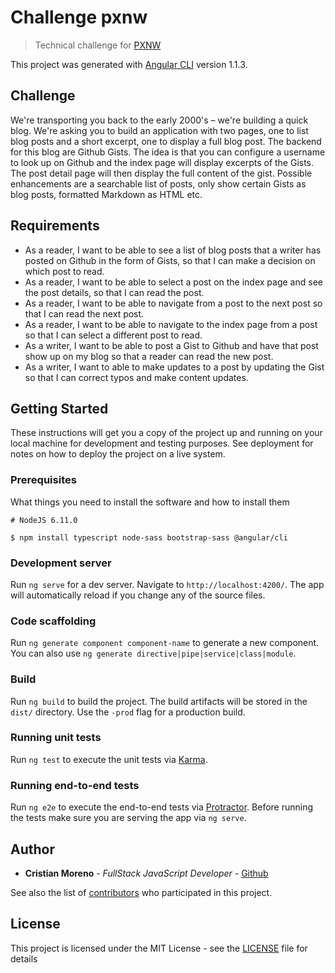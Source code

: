# Challenge pxnw

> Technical challenge for [PXNW](https://pxnw.co/)

This project was generated with [Angular CLI](https://github.com/angular/angular-cli) version 1.1.3.

## Challenge

We're transporting you back to the early 2000's – we're building a quick blog. We're asking you to build an application with two pages, one to list blog posts and a short excerpt, one to display a full blog post. The backend for this blog are Github Gists. The idea is that you can configure a username to look up on Github and the index page will display excerpts of the Gists. The post detail page will then display the full content of the gist. Possible enhancements are a searchable list of posts, only show certain Gists as blog posts, formatted Markdown as HTML etc.

## Requirements

- As a reader, I want to be able to see a list of blog posts that a writer has posted on Github in the form of Gists, so that I can make a decision on which post to read.
- As a reader, I want to be able to select a post on the index page and see the post details, so that I can read the post. 
- As a reader, I want to be able to navigate from a post to the next post so that I can read the next post.
- As a reader, I want to be able to navigate to the index page from a post so that I can select a different post to read.
- As a writer, I want to be able to post a Gist to Github and have that post show up on my blog so that a reader can read the new post.
- As a writer, I want to able to make updates to a post by updating the Gist so that I can correct typos and make content updates.

## Getting Started

These instructions will get you a copy of the project up and running on your local machine for development and testing purposes. See deployment for notes on how to deploy the project on a live system.

### Prerequisites

What things you need to install the software and how to install them

```shell
# NodeJS 6.11.0

$ npm install typescript node-sass bootstrap-sass @angular/cli
```


### Development server

Run `ng serve` for a dev server. Navigate to `http://localhost:4200/`. The app will automatically reload if you change any of the source files.

### Code scaffolding

Run `ng generate component component-name` to generate a new component. You can also use `ng generate directive|pipe|service|class|module`.

### Build

Run `ng build` to build the project. The build artifacts will be stored in the `dist/` directory. Use the `-prod` flag for a production build.

### Running unit tests

Run `ng test` to execute the unit tests via [Karma](https://karma-runner.github.io).

### Running end-to-end tests

Run `ng e2e` to execute the end-to-end tests via [Protractor](http://www.protractortest.org/).
Before running the tests make sure you are serving the app via `ng serve`.

## Author

* **Cristian Moreno** - *FullStack JavaScript Developer* - [Github](https://github.com/khriztianmoreno)

See also the list of [contributors](https://github.com/khriztianmoreno/pxnw-challengecontributors) who participated in this project.

## License

This project is licensed under the MIT License - see the [LICENSE](LICENSE) file for details
